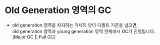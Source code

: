 # Old Generation 영역의 GC
* old generation 영역을 차지하는 객체의 양이 디폴트 기준을 넘으면,<br/>
old generation 영역과 young generation 영역 전체에서 GC가 진행됩니다. (Major GC || Full GC)